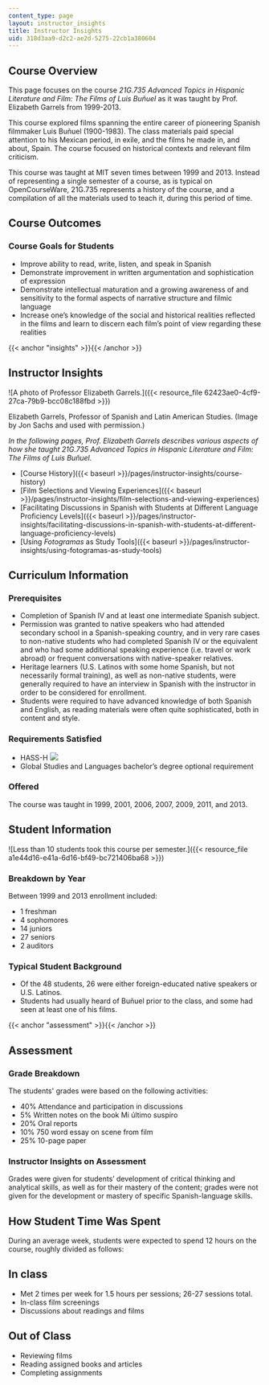 ```yaml
---
content_type: page
layout: instructor_insights
title: Instructor Insights
uid: 318d3aa9-d2c2-ae2d-5275-22cb1a380604
---
```


Course Overview
---------------

This page focuses on the course _21G.735 Advanced Topics in Hispanic Literature and Film: The Films of Luis Buñuel_ as it was taught by Prof. Elizabeth Garrels from 1999-2013.

This course explored films spanning the entire career of pioneering Spanish filmmaker Luis Buñuel (1900-1983). The class materials paid special attention to his Mexican period, in exile, and the films he made in, and about, Spain. The course focused on historical contexts and relevant film criticism.

This course was taught at MIT seven times between 1999 and 2013. Instead of representing a single semester of a course, as is typical on OpenCourseWare, 21G.735 represents a history of the course, and a compilation of all the materials used to teach it, during this period of time.

Course Outcomes
---------------

### Course Goals for Students

*   Improve ability to read, write, listen, and speak in Spanish
*   Demonstrate improvement in written argumentation and sophistication of expression
*   Demonstrate intellectual maturation and a growing awareness of and sensitivity to the formal aspects of narrative structure and filmic language
*   Increase one’s knowledge of the social and historical realities reflected in the films and learn to discern each film’s point of view regarding these realities

{{< anchor "insights" >}}{{< /anchor >}}

Instructor Insights
-------------------

![A photo of Professor Elizabeth Garrels.]({{< resource_file 62423ae0-4cf9-27ca-79b9-bcc08c188fbd >}})

Elizabeth Garrels, Professor of Spanish and Latin American Studies. (Image by Jon Sachs and used with permission.)

_In the following pages, Prof. Elizabeth Garrels describes various aspects of how she taught 21G.735 Advanced Topics in Hispanic Literature and Film: The Films of Luis Buñuel._

*   [Course History]({{< baseurl >}}/pages/instructor-insights/course-history)
*   [Film Selections and Viewing Experiences]({{< baseurl >}}/pages/instructor-insights/film-selections-and-viewing-experiences)
*   [Facilitating Discussions in Spanish with Students at Different Language Proficiency Levels]({{< baseurl >}}/pages/instructor-insights/facilitating-discussions-in-spanish-with-students-at-different-language-proficiency-levels)
*   [Using _Fotogramas_ as Study Tools]({{< baseurl >}}/pages/instructor-insights/using-fotogramas-as-study-tools)

Curriculum Information
----------------------

### Prerequisites

*   Completion of Spanish IV and at least one intermediate Spanish subject.
*   Permission was granted to native speakers who had attended secondary school in a Spanish-speaking country, and in very rare cases to non-native students who had completed Spanish IV or the equivalent and who had some additional speaking experience (i.e. travel or work abroad) or frequent conversations with native-speaker relatives.
*   Heritage learners (U.S. Latinos with some home Spanish, but not necessarily formal training), as well as non-native students, were generally required to have an interview in Spanish with the instructor in order to be considered for enrollment.
*   Students were required to have advanced knowledge of both Spanish and English, as reading materials were often quite sophisticated, both in content and style.

### Requirements Satisfied

*   HASS-H ![](/images/educator/icon-question-hass-h.png)
*   Global Studies and Languages bachelor’s degree optional requirement

### Offered

The course was taught in 1999, 2001, 2006, 2007, 2009, 2011, and 2013.

Student Information
-------------------

![Less than 10 students took this course per semester.]({{< resource_file a1e44d16-e41a-6d16-bf49-bc721406ba68 >}})

### Breakdown by Year

Between 1999 and 2013 enrollment included:

*   1 freshman
*   4 sophomores
*   14 juniors
*   27 seniors
*   2 auditors

### Typical Student Background

*   Of the 48 students, 26 were either foreign-educated native speakers or U.S. Latinos.
*   Students had usually heard of Buñuel prior to the class, and some had seen at least one of his films.

{{< anchor "assessment" >}}{{< /anchor >}}

Assessment
----------

### Grade Breakdown

The students' grades were based on the following activities:

- 40% Attendance and participation in discussions
- 5% Written notes on the book Mi último suspiro
- 20% Oral reports
- 10% 750 word essay on scene from film
- 25% 10-page paper

### Instructor Insights on Assessment

Grades were given for students’ development of critical thinking and analytical skills, as well as for their mastery of the content; grades were not given for the development or mastery of specific Spanish-language skills.

How Student Time Was Spent
--------------------------

During an average week, students were expected to spend 12 hours on the course, roughly divided as follows:

In class
--------

*   Met 2 times per week for 1.5 hours per sessions; 26-27 sessions total.
*   In-class film screenings
*   Discussions about readings and films

Out of Class
------------

*   Reviewing films
*   Reading assigned books and articles
*   Completing assignments